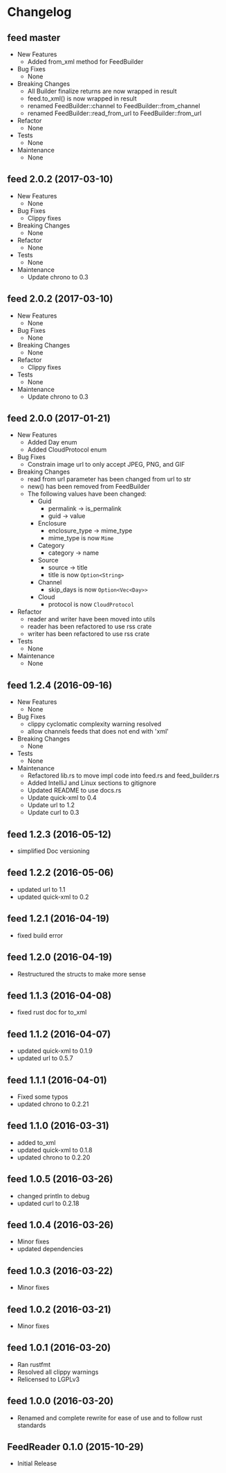 # Changelog

## feed master
+ New Features
    + Added from_xml method for FeedBuilder
+ Bug Fixes
    + None
+ Breaking Changes
    + All Builder finalize returns are now wrapped in result
    + feed.to_xml() is now wrapped in result
    + renamed FeedBuilder::channel to FeedBuilder::from_channel
    + renamed FeedBuilder::read_from_url to FeedBuilder::from_url
+ Refactor
    + None
+ Tests
    + None
+ Maintenance
    + None  

## feed 2.0.2 (2017-03-10)
+ New Features
    + None
+ Bug Fixes
    + Clippy fixes
+ Breaking Changes
    + None
+ Refactor
    + None
+ Tests
    + None
+ Maintenance
    + Update chrono to 0.3  

## feed 2.0.2 (2017-03-10)
+ New Features
    + None
+ Bug Fixes
    + None
+ Breaking Changes
    + None
+ Refactor
    + Clippy fixes
+ Tests
    + None
+ Maintenance
    + Update chrono to 0.3  

## feed 2.0.0 (2017-01-21)
+ New Features
    + Added Day enum
    + Added CloudProtocol enum
+ Bug Fixes
    + Constrain image url to only accept JPEG, PNG, and GIF
+ Breaking Changes
    + read from url parameter has been changed from url to str
    + new() has been removed from FeedBuilder
    + The following values have been changed:
    	+ Guid
    	    + permalink -> is_permalink
    	    + guid -> value
        + Enclosure
            + enclosure_type -> mime_type
            + mime_type is now `Mime`
        + Category
            + category -> name
    	+ Source
    	    + source -> title
    	    + title is now `Option<String>`
        + Channel
            + skip_days is now `Option<Vec<Day>>`
        + Cloud
            + protocol is now `CloudProtocol`
+ Refactor
    + reader and writer have been moved into utils
    + reader has been refactored to use rss crate
    + writer has been refactored to use rss crate
+ Tests
    + None
+ Maintenance
    + None

## feed 1.2.4 (2016-09-16)
+ New Features
    + None
+ Bug Fixes
    + clippy cyclomatic complexity warning resolved
    + allow channels feeds that does not end with 'xml'
+ Breaking Changes
    + None
+ Tests
    + None
+ Maintenance
    + Refactored lib.rs to move impl code into feed.rs and feed_builder.rs
    + Added IntelliJ and Linux sections to gitignore
    + Updated README to use docs.rs
    + Update quick-xml to 0.4
    + Update url to 1.2
    + Update curl to 0.3

## feed 1.2.3 (2016-05-12)
+ simplified Doc versioning

## feed 1.2.2 (2016-05-06)
+ updated url to 1.1
+ updated quick-xml to 0.2

## feed 1.2.1 (2016-04-19)
+ fixed build error

## feed 1.2.0 (2016-04-19)
+ Restructured the structs to make more sense

## feed 1.1.3 (2016-04-08)
+ fixed rust doc for to_xml

## feed 1.1.2 (2016-04-07)
+ updated quick-xml to 0.1.9
+ updated url to 0.5.7

## feed 1.1.1 (2016-04-01)
+ Fixed some typos
+ updated chrono to 0.2.21

## feed 1.1.0 (2016-03-31)
+ added to_xml
+ updated quick-xml to 0.1.8
+ updated chrono to 0.2.20

## feed 1.0.5 (2016-03-26)
+ changed println to debug
+ updated curl to 0.2.18

## feed 1.0.4 (2016-03-26)
+ Minor fixes
+ updated dependencies

## feed 1.0.3 (2016-03-22)
+ Minor fixes

## feed 1.0.2 (2016-03-21)
+ Minor fixes

## feed 1.0.1 (2016-03-20)
+ Ran rustfmt
+ Resolved all clippy warnings
+ Relicensed to LGPLv3

## feed 1.0.0 (2016-03-20)
+ Renamed and complete rewrite for ease of use and to follow rust standards

## FeedReader 0.1.0 (2015-10-29)
+ Initial Release

